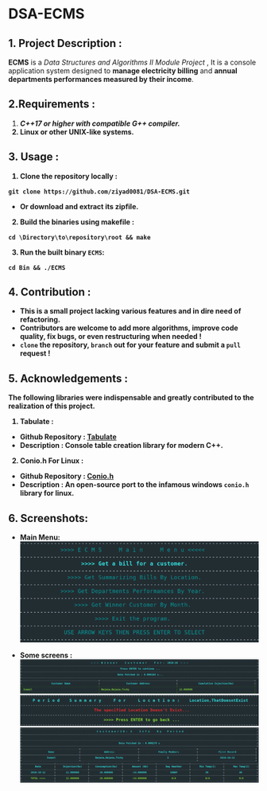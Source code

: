 # DSA-ECMS

## 1. Project Description : 
<b>ECMS</b> is a  <span style="font-style:italic;">Data Structures and Algorithms II Module Project</span> , It is a <span>console application</span> system designed to <b>manage electricity billing</b> and <b>annual departments performances measured by their income</b>.

## 2.Requirements :
1. <b><span style="font-style:italic;">C++17 or higher with compatible G++ compiler.
2. Linux or other UNIX-like systems.

## 3. Usage :

1. Clone the repository locally :

```
git clone https://github.com/ziyad0081/DSA-ECMS.git
```

- Or download and extract its zipfile.

2. Build the binaries using makefile :

```
cd \Directory\to\repository\root && make
```

3. Run the built binary `ECMS`:

```
cd Bin && ./ECMS
```

## 4. Contribution :
- This is a small project lacking various features and in dire need of refactoring.
- Contributors are welcome to add more algorithms, improve code quality, fix bugs, or even restructuring when needed !
- `clone` the repository, `branch` out for your feature and submit a `pull` request !


## 5. Acknowledgements :

The following libraries were indispensable and greatly contributed to the realization of this project.
 1. **Tabulate :**
 - Github Repository : [Tabulate](https://github.com/p-ranav/tabulate)
 - Description : Console table creation library for modern C++.
 2. **Conio.h For Linux :**
 - Github Repository : [Conio.h](https://github.com/zoelabbb/conio.h)
 - Description : An open-source port to the infamous windows `conio.h` library for linux.

## 6. Screenshots:
- Main Menu:
![Main Menu](./Screenshots/main_menu.png)

- Some screens :
![func1](./Screenshots/functionality1.png)
![func2](./Screenshots/functionality2.png)
![func3](./Screenshots/functionality3.png)






